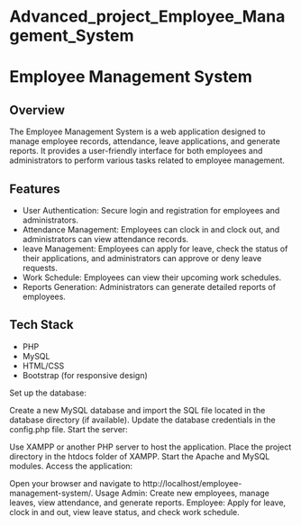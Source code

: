 # Advanced_project_Employee_Management_System
# Employee Management System

## Overview
The Employee Management System is a web application designed to manage employee records, attendance, leave applications, and generate reports. It provides a user-friendly interface for both employees and administrators to perform various tasks related to employee management.

## Features
- User Authentication: Secure login and registration for employees and administrators.
- Attendance Management: Employees can clock in and clock out, and administrators can view attendance records.
- leave Management: Employees can apply for leave, check the status of their applications, and administrators can approve or deny leave requests.
- Work Schedule: Employees can view their upcoming work schedules.
- Reports Generation: Administrators can generate detailed reports of employees.

## Tech Stack
- PHP
- MySQL
- HTML/CSS
- Bootstrap (for responsive design)

Set up the database:

Create a new MySQL database and import the SQL file located in the database directory (if available).
Update the database credentials in the config.php file.
Start the server:

Use XAMPP or another PHP server to host the application.
Place the project directory in the htdocs folder of XAMPP.
Start the Apache and MySQL modules.
Access the application:

Open your browser and navigate to http://localhost/employee-management-system/.
Usage
Admin:
Create new employees, manage leaves, view attendance, and generate reports.
Employee:
Apply for leave, clock in and out, view leave status, and check work schedule.

